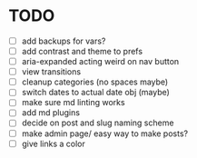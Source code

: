 # TODO

- [ ] add backups for vars?
- [ ] add contrast and theme to prefs
- [ ] aria-expanded acting weird on nav button
- [ ] view transitions
- [ ] cleanup categories (no spaces maybe)
- [ ] switch dates to actual date obj (maybe)
- [ ] make sure md linting works
- [ ] add md plugins
- [ ] decide on post and slug naming scheme
- [ ] make admin page/ easy way to make posts?
- [ ] give links a color

